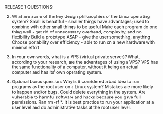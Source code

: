 RELEASE 1 QUESTIONS:

2. What are some of the key design philosophies of the Linux operating system?
	Small is beautiful - smaller things have advantages; used to combine 	with other small things to be useful
	Make each program do one thing well - get rid of unnecessary overhead,
		complexity, and no flexibility
	Build a prototype ASAP - give the user something, anything
	Choose portability over efficiency - able to run on a new hardware with
		minimal effort

3. In your own words, what is a VPS (virtual private server)? What, according to your research, are the advantages of using a VPS?
	VPS has the same functionality of a computer, without it being an 		actual computer and has its' own operating system.

4. Optional bonus question: Why is it considered a bad idea to run programs as the root user on a Linux system?
	Mistakes are more likely to happen and/or bugs. Could delete everything
		in the system.
	Are vulnerable to harmful software and hacks because you gave full
		permissions.
	Ran rm -rf *.
	It is best practice to run your application at a user level and do
		administrative tasks at the root user level.
